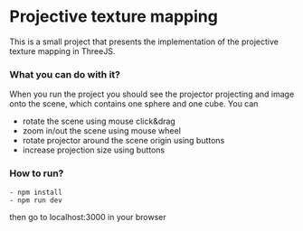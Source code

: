 # Projective texture mapping

This is a small project that presents the implementation of the projective texture mapping in ThreeJS.

### What you can do with it?

When you run the project you should see the projector projecting and image onto the scene, which 
contains one sphere and one cube. You can
- rotate the scene using mouse click&drag
- zoom in/out the scene using mouse wheel
- rotate projector around the scene origin using buttons
- increase projection size using buttons


### How to run?
```
- npm install
- npm run dev
```

then go to localhost:3000 in your browser
